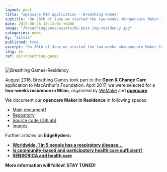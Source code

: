 ```yaml
---
layout: post
title: "opencare MIR application - Breathing Games"
subtitle: "On 26th of June we started the two-weeks <b>opencare Maker In Residence.</b>"
date: 2017-06-26 10:13:04 +0200
image: "/breathinggames/assets/BG-post-img-residency.jpg"
categories: news
by: "Silvia"
published: true
excerpt: "On 26th of June we started the two-weeks <b>opencare Maker In Residence.</b>"
lang: en
ref: mir-breathing-games
---
```


<img src="https://opencarecc.github.io/breathinggames/assets/BG-post-img-residency.jpg" alt="Breathing Games-Residency">

August 2016, Breathing Games took part to the <b>Open & Change Care</b> application to MacArthur's Foundation. April 2017, we were selected for a <b>two-weeks residence in Milan</b>, organized by [WeMake](http://wemake.cc/) and <b>[opencare](http://opencare.cc/)</b>.

We document our <b>opencare Maker in Residence</b> in following spaces:

* [Main document1](https://docs.google.com/document/d/13i5PrVBFJANZo32CCpc0PMJ8TM-b3swDS_D2jL_dB7w/edit#)
* [Repository](https://docs.google.com/presentation/d/1AyjuRKuKyXuxuIZXRs9Moc1hQEKJLkoqHu3jKffRUII/pub?start=false&loop=false&delayms=10000&slide=id.g1da9938a96_2_45)
* [Source code (GitLab)](https://gitlab.com/breathinggames/)
* [Images](http://breathinggames.net/?q=en/wemake)

Further articles on <b>EdgeRyders<b>:

* [Worldwide, 1 in 5 people has a respiratory disease...](https://edgeryders.eu/t/worldwide-1-in-5-people-has-a-respiratory-disease-we-co-create-freely-available-respiratory-health-games-and-devices/702)
* [Is community-based and participatory health care sufficient?](https://edgeryders.eu/t/everyone-should-be-able-to-adapt-lifesaving-health-innovation/6241)
* [SENSORICA and health care](https://edgeryders.eu/t/sensorica-and-health-care/505)

More information will follow! STAY TUNED!
